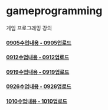 # gameprogramming
게임 프로그래밍 강의

#### [0905수업내용 - 0905업로드](https://github.com/qkrtkdals962/gameprogramming/commits/main/0905)
#### [0912수업내용 - 0912업로드](https://github.com/qkrtkdals962/gameprogramming/commits/main/0912)
#### [0919수업내용 - 0919업로드](https://github.com/qkrtkdals962/gameprogramming/commits/main/0919)
#### [0926수업내용 - 0926업로드](https://github.com/qkrtkdals962/gameprogramming/commits/main/0926)
#### [1010수업내용 - 1010업로드](https://github.com/qkrtkdals962/gameprogramming/commits/main/1010)
